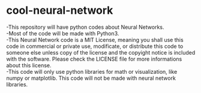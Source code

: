 # cool-neural-network
-This repository will have python codes about Neural Networks.<br/>
-Most of the code will be made with Python3.<br/>
-This Neural Network code is a MIT License, meaning you shall use this code in commercial or private use, modificate, or distribute this code to someone else unless copy of the license and the copyight notice is included with the software. Please check the LICENSE file for more informations about this license.<br/>
-This code will only use python libraries for math or visualization, like numpy or matplotlib. This code will not be made with neural network libraries.<br/>
